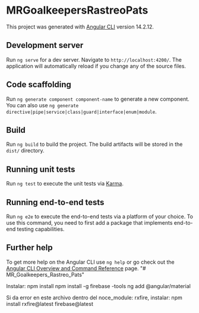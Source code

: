 # MRGoalkeepersRastreoPats

This project was generated with [Angular CLI](https://github.com/angular/angular-cli) version 14.2.12.

## Development server

Run `ng serve` for a dev server. Navigate to `http://localhost:4200/`. The application will automatically reload if you change any of the source files.

## Code scaffolding

Run `ng generate component component-name` to generate a new component. You can also use `ng generate directive|pipe|service|class|guard|interface|enum|module`.

## Build

Run `ng build` to build the project. The build artifacts will be stored in the `dist/` directory.

## Running unit tests

Run `ng test` to execute the unit tests via [Karma](https://karma-runner.github.io).

## Running end-to-end tests

Run `ng e2e` to execute the end-to-end tests via a platform of your choice. To use this command, you need to first add a package that implements end-to-end testing capabilities.

## Further help

To get more help on the Angular CLI use `ng help` or go check out the [Angular CLI Overview and Command Reference](https://angular.io/cli) page.
"# MR_Goalkeepers_Rastreo_Pats" 


Instalar:
npm install
npm install -g firebase -tools
ng add @angular/material

Si da error en este archivo dentro del noce_module: rxfire, instalar: 
npm install rxfire@latest firebase@latest


<!-- Bugs:
- Se agrega mensaje error al consumo de servicios, faltan editar bolsos y editar arqueros y los shared components
 -->

<!-- Home:
- Redirección de logout debe ser a /ingesar, no funciona redireccionamiento pero se deja así por ahora. Queda la home vacía, pero al presionar en los botones de navegación te llevan al login por el guard.
-->

<!-- Router:
- Ver de reutilizar lo más posible el clubParam enviandoló y no tomandolo tantas veces de la url. 
-->

<!-- Featuring:
- Crear los bolsos por piezas para de esa manera poder contabilizar un stock de cantidad. 
- Carrucel de fotos para subir foto de cada parte del equipamiento.

- Mover usuarios a dentro del club? 
- Para crear usuarios debo hacer lo mismo que para bolsos y arqueros, crear un array y hacer push del nuevo usuario y luego hacer un put de todo el arreglo a la base de datos.
 - Como se crea un nuevo club? 

-->

